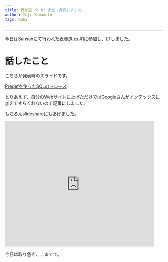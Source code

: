 ```yaml
---
title: 表参道.rb #1 参加・発表しました。
author: Yuji Yamamoto
tags: Ruby
...
```

---

今日はSansanにて行われた[表参道.rb #1](http://omotesandorb.connpass.com/event/14973/)に参加し、LTしました。

# 話したこと

こちらが発表時のスライドです。

[Predefを使ったSQLのトレース](/slides/2015-06-04-omotesando.rb.html)

とりあえず、自分のWebサイトに上げただけではGoogleさんがインデックスに加えてすらくれないので記事にしました。

もちろんslideshareにもあげました。

<iframe src="https://www.slideshare.net/slideshow/embed_code/key/bFoZZfc6IrYDfS" width="476" height="400" frameborder="0" marginwidth="0" marginheight="0" scrolling="no"></iframe>

今日は取り急ぎここまでで。
